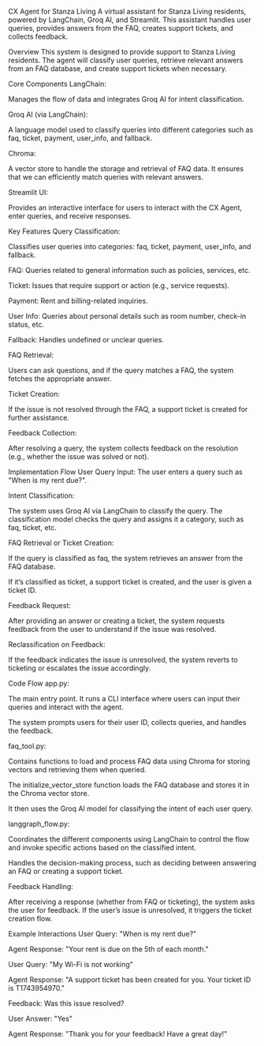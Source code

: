 CX Agent for Stanza Living
A virtual assistant for Stanza Living residents, powered by LangChain, Groq AI, and Streamlit. This assistant handles user queries, provides answers from the FAQ, creates support tickets, and collects feedback.

Overview
This system is designed to provide support to Stanza Living residents. The agent will classify user queries, retrieve relevant answers from an FAQ database, and create support tickets when necessary.

Core Components
LangChain:

Manages the flow of data and integrates Groq AI for intent classification.

Groq AI (via LangChain):

A language model used to classify queries into different categories such as faq, ticket, payment, user_info, and fallback.

Chroma:

A vector store to handle the storage and retrieval of FAQ data. It ensures that we can efficiently match queries with relevant answers.

Streamlit UI:

Provides an interactive interface for users to interact with the CX Agent, enter queries, and receive responses.

Key Features
Query Classification:

Classifies user queries into categories: faq, ticket, payment, user_info, and fallback.

FAQ: Queries related to general information such as policies, services, etc.

Ticket: Issues that require support or action (e.g., service requests).

Payment: Rent and billing-related inquiries.

User Info: Queries about personal details such as room number, check-in status, etc.

Fallback: Handles undefined or unclear queries.

FAQ Retrieval:

Users can ask questions, and if the query matches a FAQ, the system fetches the appropriate answer.

Ticket Creation:

If the issue is not resolved through the FAQ, a support ticket is created for further assistance.

Feedback Collection:

After resolving a query, the system collects feedback on the resolution (e.g., whether the issue was solved or not).

Implementation Flow
User Query Input: The user enters a query such as "When is my rent due?".

Intent Classification:

The system uses Groq AI via LangChain to classify the query. The classification model checks the query and assigns it a category, such as faq, ticket, etc.

FAQ Retrieval or Ticket Creation:

If the query is classified as faq, the system retrieves an answer from the FAQ database.

If it’s classified as ticket, a support ticket is created, and the user is given a ticket ID.

Feedback Request:

After providing an answer or creating a ticket, the system requests feedback from the user to understand if the issue was resolved.

Reclassification on Feedback:

If the feedback indicates the issue is unresolved, the system reverts to ticketing or escalates the issue accordingly.

Code Flow
app.py:

The main entry point. It runs a CLI interface where users can input their queries and interact with the agent.

The system prompts users for their user ID, collects queries, and handles the feedback.

faq_tool.py:

Contains functions to load and process FAQ data using Chroma for storing vectors and retrieving them when queried.

The initialize_vector_store function loads the FAQ database and stores it in the Chroma vector store.

It then uses the Groq AI model for classifying the intent of each user query.

langgraph_flow.py:

Coordinates the different components using LangChain to control the flow and invoke specific actions based on the classified intent.

Handles the decision-making process, such as deciding between answering an FAQ or creating a support ticket.

Feedback Handling:

After receiving a response (whether from FAQ or ticketing), the system asks the user for feedback. If the user’s issue is unresolved, it triggers the ticket creation flow.

Example Interactions
User Query: "When is my rent due?"

Agent Response: "Your rent is due on the 5th of each month."

User Query: "My Wi-Fi is not working"

Agent Response: "A support ticket has been created for you. Your ticket ID is T1743954970."

Feedback: Was this issue resolved?

User Answer: "Yes"

Agent Response: "Thank you for your feedback! Have a great day!"